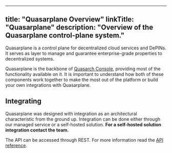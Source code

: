 
---
title: "Quasarplane Overview"
linkTitle: "Quasarplane"
description: "Overview of the Quasarplane control-plane system."
---

Quasarplane is a control plane for decentralized cloud services and DePINs.
It serves as layer to manage and guarantee enterprise-grade properties to decentralized systems.

Quasarplane is the backbone of [Quasarch Console](), providing most of the functionality available on it.
It is important to understand how both of these components work together to make the most out of the platform or build your own integrations with Quasarplane.

## Integrating

Quasarplane was designed with integration as an architectural characteristic from the ground up.
Integration can be done either through our managed service or a self-hosted solution.
**For a self-hosted solution integration contact the team.**

The API can be accessed through REST. For more information read the [API reference](api-reference).

